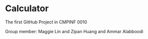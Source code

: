 # Calculator
The first GitHub Project in CMPINF 0010

Group member: Maggie Lin and Zipan Huang and Ammar Alabboodi

